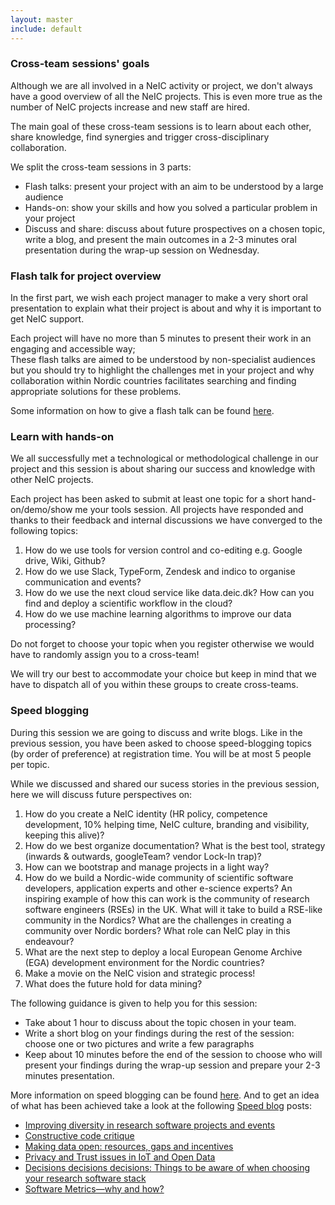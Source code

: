 ```yaml
---
layout: master
include: default
---
```


### Cross-team sessions' goals


Although we are all involved in a NeIC activity or project, we don't always have a good overview of all the NeIC projects. This is even more true as the number
of NeIC projects increase and new staff are hired.
 
The main goal of these cross-team sessions is to learn about each other, share knowledge, find synergies and trigger cross-disciplinary collaboration. 

We split the cross-team sessions in 3 parts:

- Flash talks: present your project with an aim to be understood by a large audience
- Hands-on: show your skills and how you solved a particular problem in your project
- Discuss and share: discuss about future prospectives on a chosen topic, write a blog, and present the main outcomes in a 2-3 minutes oral 
presentation during the wrap-up session on Wednesday.


### Flash talk for project overview

In the first part, we wish each project manager to make a very short oral presentation to explain what their project is about and why it is important to 
get NeIC support.

Each project will have no more than 5 minutes to present their work in an engaging and accessible way;  
These flash talks are aimed to be understood by non-specialist audiences but you should try to highlight the challenges met in your project and why 
collaboration within Nordic countries facilitates searching and finding appropriate solutions for these problems.

Some information on how to give a flash talk can be found [here](https://www.software.ac.uk/home/cw11/giving-good-lightning-talk).


### Learn with hands-on

We all successfully met a technological or methodological challenge in our project and this session is about sharing our success and knowledge with
other NeIC projects.

Each project has been asked to submit at least one topic for a short hand-on/demo/show me your tools session. All projects have responded and thanks to their feedback and internal discussions we have converged to the following topics:

1. How do we use tools for version control and co-editing e.g. Google drive, Wiki, Github?
2. How do we use Slack, TypeForm, Zendesk and indico to organise communication and events?
3. How do we use the next cloud service like data.deic.dk? How can you find and deploy a scientific workflow in the cloud?
4. How do we use machine learning algorithms to improve our data processing?

Do not forget to choose your topic when you register otherwise we would have to randomly assign you to a cross-team!

We will try our best to accommodate your choice but keep in mind that we have to dispatch all of you within these groups to create cross-teams.

### Speed blogging

During this session we are going to discuss and write blogs. Like in the previous session, you have been asked to choose speed-blogging topics 
(by order of preference) at registration time. You will be at most 5 people per topic.

While we discussed and shared our sucess stories in the previous session, here we will discuss future perspectives on:

1. How do you create a NeIC identity (HR policy, competence development, 10% helping time, NeIC culture, branding and visibility, keeping this alive)?
2. How do we best organize documentation? What is the best tool, strategy (inwards & outwards, googleTeam? vendor Lock-In trap)?
3. How can we bootstrap and manage projects in a light way?
4. How do we build a Nordic-wide community of scientific software developers, application experts and other e-science experts? An inspiring
example of how this can work is the community of research software engineers (RSEs) in the UK. What will it take to build a RSE-like community in the Nordics? What are the challenges in
creating a community over Nordic borders? What role can NeIC play in this endeavour?
5. What are the next step to deploy a local European Genome Archive (EGA) development environment for the Nordic countries?
6. Make a movie on the NeIC vision and strategic process!
7. What does the future hold for data mining?


The following guidance is given to help you for this session:
- Take about 1 hour to discuss about the topic chosen in your team.
- Write a short blog on your findings during the rest of the session: choose one or two pictures and write a few paragraphs
- Keep about 10 minutes before the end of the session to choose who will present your findings during the wrap-up session 
and prepare your 2-3 minutes presentation.


More information on speed blogging can be found [here](https://www.software.ac.uk/term/speed-blogging). And to get an idea of what has been achieved take
a look at the following [Speed blog](https://www.software.ac.uk/tags/speed-blog-posts) posts:
- [Improving diversity in research software projects and events](https://www.software.ac.uk/blog/2017-06-01-improving-diversity-research-software-projects-and-events)
- [Constructive code critique](https://www.software.ac.uk/blog/2017-05-11-constructive-code-critique)
- [Making data open: resources, gaps and incentives](https://www.software.ac.uk/blog/2017-05-24-making-data-open-resources-gaps-and-incentives)
- [Privacy and Trust issues in IoT and Open Data](https://www.software.ac.uk/blog/2017-05-29-privacy-and-trust-issues-iot-and-open-data)
- [Decisions decisions decisions: Things to be aware of when choosing your research software stack](https://www.software.ac.uk/blog/2017-05-11-decisions-decisions-decisions-things-be-aware-when-choosing-your-research-software)
- [Software Metrics—why and how?](https://www.software.ac.uk/blog/2017-05-09-software-metrics-why-and-how)


